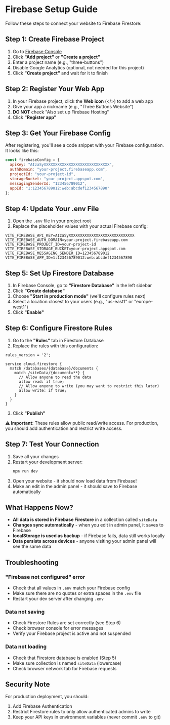 # Firebase Setup Guide

Follow these steps to connect your website to Firebase Firestore:

## Step 1: Create Firebase Project

1. Go to [Firebase Console](https://console.firebase.google.com/)
2. Click **"Add project"** or **"Create a project"**
3. Enter a project name (e.g., "three-buttons")
4. Disable Google Analytics (optional, not needed for this project)
5. Click **"Create project"** and wait for it to finish

## Step 2: Register Your Web App

1. In your Firebase project, click the **Web icon** (</>) to add a web app
2. Give your app a nickname (e.g., "Three Buttons Website")
3. **DO NOT** check "Also set up Firebase Hosting"
4. Click **"Register app"**

## Step 3: Get Your Firebase Config

After registering, you'll see a code snippet with your Firebase configuration. It looks like this:

```javascript
const firebaseConfig = {
  apiKey: "AIzaSyXXXXXXXXXXXXXXXXXXXXXXXXXXXXX",
  authDomain: "your-project.firebaseapp.com",
  projectId: "your-project-id",
  storageBucket: "your-project.appspot.com",
  messagingSenderId: "123456789012",
  appId: "1:123456789012:web:abcdef1234567890"
};
```

## Step 4: Update Your .env File

1. Open the `.env` file in your project root
2. Replace the placeholder values with your actual Firebase config:

```env
VITE_FIREBASE_API_KEY=AIzaSyXXXXXXXXXXXXXXXXXXXXXXXXXXXXX
VITE_FIREBASE_AUTH_DOMAIN=your-project.firebaseapp.com
VITE_FIREBASE_PROJECT_ID=your-project-id
VITE_FIREBASE_STORAGE_BUCKET=your-project.appspot.com
VITE_FIREBASE_MESSAGING_SENDER_ID=123456789012
VITE_FIREBASE_APP_ID=1:123456789012:web:abcdef1234567890
```

## Step 5: Set Up Firestore Database

1. In Firebase Console, go to **"Firestore Database"** in the left sidebar
2. Click **"Create database"**
3. Choose **"Start in production mode"** (we'll configure rules next)
4. Select a location closest to your users (e.g., "us-east1" or "europe-west1")
5. Click **"Enable"**

## Step 6: Configure Firestore Rules

1. Go to the **"Rules"** tab in Firestore Database
2. Replace the rules with this configuration:

```
rules_version = '2';

service cloud.firestore {
  match /databases/{database}/documents {
    match /siteData/{document=**} {
      // Allow anyone to read the data
      allow read: if true;
      // Allow anyone to write (you may want to restrict this later)
      allow write: if true;
    }
  }
}
```

3. Click **"Publish"**

**⚠️ Important**: These rules allow public read/write access. For production, you should add authentication and restrict write access.

## Step 7: Test Your Connection

1. Save all your changes
2. Restart your development server:
   ```bash
   npm run dev
   ```
3. Open your website - it should now load data from Firebase!
4. Make an edit in the admin panel - it should save to Firebase automatically

## What Happens Now?

- **All data is stored in Firebase Firestore** in a collection called `siteData`
- **Changes sync automatically** - when you edit in admin panel, it saves to Firebase
- **localStorage is used as backup** - if Firebase fails, data still works locally
- **Data persists across devices** - anyone visiting your admin panel will see the same data

## Troubleshooting

### "Firebase not configured" error
- Check that all values in `.env` match your Firebase config
- Make sure there are no quotes or extra spaces in the `.env` file
- Restart your dev server after changing `.env`

### Data not saving
- Check Firestore Rules are set correctly (see Step 6)
- Check browser console for error messages
- Verify your Firebase project is active and not suspended

### Data not loading
- Check that Firestore database is enabled (Step 5)
- Make sure collection is named `siteData` (lowercase)
- Check browser network tab for Firebase requests

## Security Note

For production deployment, you should:
1. Add Firebase Authentication
2. Restrict Firestore rules to only allow authenticated admins to write
3. Keep your API keys in environment variables (never commit `.env` to git)
